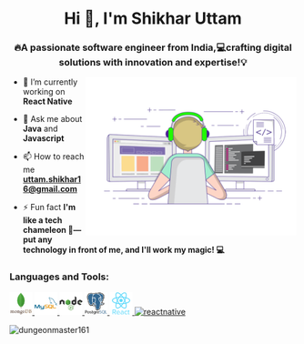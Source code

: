 <h1 align="center">Hi 👋, I'm Shikhar Uttam</h1>
<h3 align="center">🔥A passionate software engineer from India,💻crafting digital solutions with innovation and expertise!💡</h3>

<img align="right" alt="coding" width="370" src="https://github.com/dungeonmaster161/dungeonmaster161/blob/main/68747470733a2f2f696d616765732e73717561726573706163652d63646e2e636f6d2f636f6e74656e742f76312f3537363966633430316236333162616231616464623261622f313534313538303631313632342d5445363451474b524a473853574149555%20(1).gif?raw=true" />


- 🔭 I’m currently working on **React Native**

- 💬 Ask me about **Java**  and  **Javascript**  

- 📫 How to reach me **uttam.shikhar16@gmail.com**

- ⚡ Fun fact **I'm like a tech chameleon 🦎—put any technology in front of me, and I'll work my magic! 💻**

<h3 align="left">Languages and Tools:</h3>
<p align="left"> <a href="https://www.mongodb.com/" target="_blank" rel="noreferrer"> <img src="https://raw.githubusercontent.com/devicons/devicon/master/icons/mongodb/mongodb-original-wordmark.svg" alt="mongodb" width="40" height="40"/> </a> <a href="https://www.mysql.com/" target="_blank" rel="noreferrer"> <img src="https://raw.githubusercontent.com/devicons/devicon/master/icons/mysql/mysql-original-wordmark.svg" alt="mysql" width="40" height="40"/> </a> <a href="https://nodejs.org" target="_blank" rel="noreferrer"> <img src="https://raw.githubusercontent.com/devicons/devicon/master/icons/nodejs/nodejs-original-wordmark.svg" alt="nodejs" width="40" height="40"/> </a> <a href="https://www.php.net" target="_blank" rel="noreferrer"><img src="https://raw.githubusercontent.com/devicons/devicon/master/icons/postgresql/postgresql-original-wordmark.svg" alt="postgresql" width="40" height="40"/> </a> <a href="https://reactjs.org/" target="_blank" rel="noreferrer"> <img src="https://raw.githubusercontent.com/devicons/devicon/master/icons/react/react-original-wordmark.svg" alt="react" width="40" height="40"/> </a> <a href="https://reactnative.dev/" target="_blank" rel="noreferrer"> <img src="https://reactnative.dev/img/header_logo.svg" alt="reactnative" width="40" height="40"/> </a> <a href="https://www.typescriptlang.org/" target="_blank" rel="noreferrer"></a> </p>

<p><img align="center" src="https://github-readme-streak-stats.herokuapp.com/?user=dungeonmaster161&" alt="dungeonmaster161" /></p>
